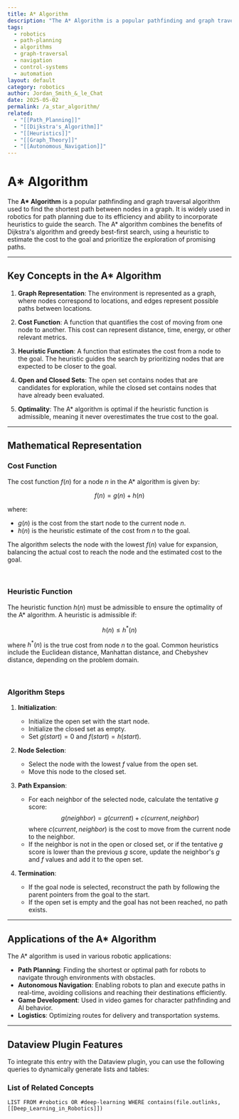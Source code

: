 ```yaml
---
title: A* Algorithm
description: "The A* Algorithm is a popular pathfinding and graph traversal algorithm used to find the shortest path between nodes in a graph, commonly used in robotics for path planning."
tags:
  - robotics
  - path-planning
  - algorithms
  - graph-traversal
  - navigation
  - control-systems
  - automation
layout: default
category: robotics
author: Jordan_Smith_&_le_Chat
date: 2025-05-02
permalink: /a_star_algorithm/
related:
  - "[[Path_Planning]]"
  - "[[Dijkstra's_Algorithm]]"
  - "[[Heuristics]]"
  - "[[Graph_Theory]]"
  - "[[Autonomous_Navigation]]"
---
```


# A* Algorithm

The **A\* Algorithm** is a popular pathfinding and graph traversal algorithm used to find the shortest path between nodes in a graph. It is widely used in robotics for path planning due to its efficiency and ability to incorporate heuristics to guide the search. The A\* algorithm combines the benefits of Dijkstra's algorithm and greedy best-first search, using a heuristic to estimate the cost to the goal and prioritize the exploration of promising paths.

---

## Key Concepts in the A* Algorithm

1. **Graph Representation**: The environment is represented as a graph, where nodes correspond to locations, and edges represent possible paths between locations.

2. **Cost Function**: A function that quantifies the cost of moving from one node to another. This cost can represent distance, time, energy, or other relevant metrics.

3. **Heuristic Function**: A function that estimates the cost from a node to the goal. The heuristic guides the search by prioritizing nodes that are expected to be closer to the goal.

4. **Open and Closed Sets**: The open set contains nodes that are candidates for exploration, while the closed set contains nodes that have already been evaluated.

5. **Optimality**: The A\* algorithm is optimal if the heuristic function is admissible, meaning it never overestimates the true cost to the goal.

---

## Mathematical Representation

### Cost Function

The cost function $f(n)$ for a node $n$ in the A\* algorithm is given by:

$$
f(n) = g(n) + h(n)
$$

where:
- $g(n)$ is the cost from the start node to the current node $n$.
- $h(n)$ is the heuristic estimate of the cost from $n$ to the goal.

The algorithm selects the node with the lowest $f(n)$ value for expansion, balancing the actual cost to reach the node and the estimated cost to the goal.

<br>

### Heuristic Function

The heuristic function $h(n)$ must be admissible to ensure the optimality of the A\* algorithm. A heuristic is admissible if:

$$
h(n) \leq h^*(n)
$$

where $h^*(n)$ is the true cost from node $n$ to the goal. Common heuristics include the Euclidean distance, Manhattan distance, and Chebyshev distance, depending on the problem domain.

<br>

### Algorithm Steps

1. **Initialization**:
   - Initialize the open set with the start node.
   - Initialize the closed set as empty.
   - Set $g(start) = 0$ and $f(start) = h(start)$.

2. **Node Selection**:
   - Select the node with the lowest $f$ value from the open set.
   - Move this node to the closed set.

3. **Path Expansion**:
   - For each neighbor of the selected node, calculate the tentative $g$ score:
     $$
     g(neighbor) = g(current) + c(current, neighbor)
     $$
     where $c(current, neighbor)$ is the cost to move from the current node to the neighbor.
   - If the neighbor is not in the open or closed set, or if the tentative $g$ score is lower than the previous $g$ score, update the neighbor's $g$ and $f$ values and add it to the open set.

4. **Termination**:
   - If the goal node is selected, reconstruct the path by following the parent pointers from the goal to the start.
   - If the open set is empty and the goal has not been reached, no path exists.

---

## Applications of the A* Algorithm

The A\* algorithm is used in various robotic applications:

- **Path Planning**: Finding the shortest or optimal path for robots to navigate through environments with obstacles.
- **Autonomous Navigation**: Enabling robots to plan and execute paths in real-time, avoiding collisions and reaching their destinations efficiently.
- **Game Development**: Used in video games for character pathfinding and AI behavior.
- **Logistics**: Optimizing routes for delivery and transportation systems.

---

## Dataview Plugin Features

To integrate this entry with the Dataview plugin, you can use the following queries to dynamically generate lists and tables:

### List of Related Concepts

```dataview
LIST FROM #robotics OR #deep-learning WHERE contains(file.outlinks, [[Deep_Learning_in_Robotics]])
